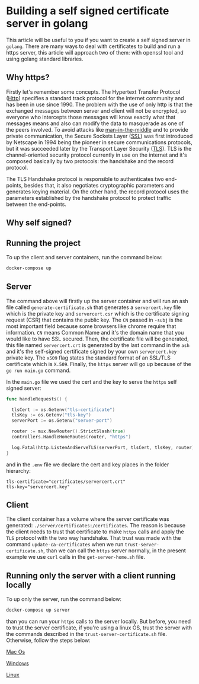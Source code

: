 # Building a self signed certificate server in golang

This article will be useful to you if you want to create a self signed server in `golang`. There are many ways to deal with certificates to build and run a https server, this article will approach two of them: with openssl tool and using golang standard libraries.

## Why https?

Firstly let's remember some concepts. The Hypertext Transfer Protocol ([Http](https://tools.ietf.org/html/rfc2616)) specifies a standard track protocol for the internet community and has been in use since 1990. The problem with the use of only http is that the exchanged messages between server and client will not be encrypted, so everyone who intercepts those messages will know exactly what that messages means and also can modify the data to masquerade as one of the peers involved. To avoid attacks like [man-in-the-middle](https://tools.ietf.org/html/rfc4949) and to provide private communication, the Secure Sockets Layer ([SSL](https://tools.ietf.org/html/rfc6101)) was first introduced by Netscape in 1994 being the pioneer in secure communications protocols, but it was succeeded later by the Transport Layer Security ([TLS](https://tools.ietf.org/html/rfc8446)). TLS is the channel-oriented security protocol currently in use on the internet and it's composed basically by two protocols: the handshake and the record protocol.

The TLS Handshake protocol is responsible to authenticates two end-points, besides that, it also negotiates cryptographic parameters and generates keying material. On the other hand, the record protocol uses the parameters established by the handshake protocol to protect traffic between the end-points.

## Why self signed?

## Running the project

To up the client and server containers, run the command below:

``` bash
docker-compose up
```

## Server

The command above will firstly up the server container and will run an ash file called `generate-certificate.sh` that generates a `servercert.key` file which is the private key and `servercert.csr` which is the certificate signing request (CSR) that contains the public key. The `CN` passed in `-subj` is the most important field because some browsers like chrome require that information. `CN` means Common Name and it's the domain name that you would like to have SSL secured. Then, the certificate file will be generated, this file named `servercert.crt` is generated by the last command in the `ash` and it's the self-signed certificate signed by your own `servercert.key` private key. The `x509` flag states the standard format of an SSL/TLS certificate which is `X.509`. Finally, the `https` server will go up because of the `go run main.go` command.

In the `main.go` file we used the cert and the key to serve the `https` self signed server:

``` go
func handleRequests() {

  tlsCert := os.Getenv("tls-certificate")
  tlsKey := os.Getenv("tls-key")
  serverPort := os.Getenv("server-port")

  router := mux.NewRouter().StrictSlash(true)
  controllers.HandleHomeRoutes(router, "https")

  log.Fatal(http.ListenAndServeTLS(serverPort, tlsCert, tlsKey, router))
}
```

and in the `.env` file we declare the cert and key places in the folder hierarchy:

``` env
tls-certificate="certificates/servercert.crt"
tls-key="servercert.key"
```

## Client

The client container has a volume where the server certificate was generated: `./server/certificates:/certificates`. The reason is because the client needs to trust that certificate to make `https` calls and apply the `TLS` protocol with the two way handshake. That trust was made with the command `update-ca-certificates` when we run `trust-server-certificate.sh`, than we can call the `https` server normally, in the present example we use `curl` calls in the `get-server-home.sh` file.

## Running only the server with a client running locally

To up only the server, run the command below:

``` bash
docker-compose up server
```

than you can run your `https` calls to the server locally. But before, you need to trust the server certificate, if you're using a linux OS, trust the server with the commands described in the `trust-server-certificate.sh` file. Otherwise, follow the steps below:

[Mac Os](https://tosbourn.com/getting-os-x-to-trust-self-signed-ssl-certificates/)

[Windows](https://superuser.com/questions/370217/trust-ssl-certificate-to-local-system-account)

[Linux](https://unix.stackexchange.com/questions/90450/adding-a-self-signed-certificate-to-the-trusted-list)